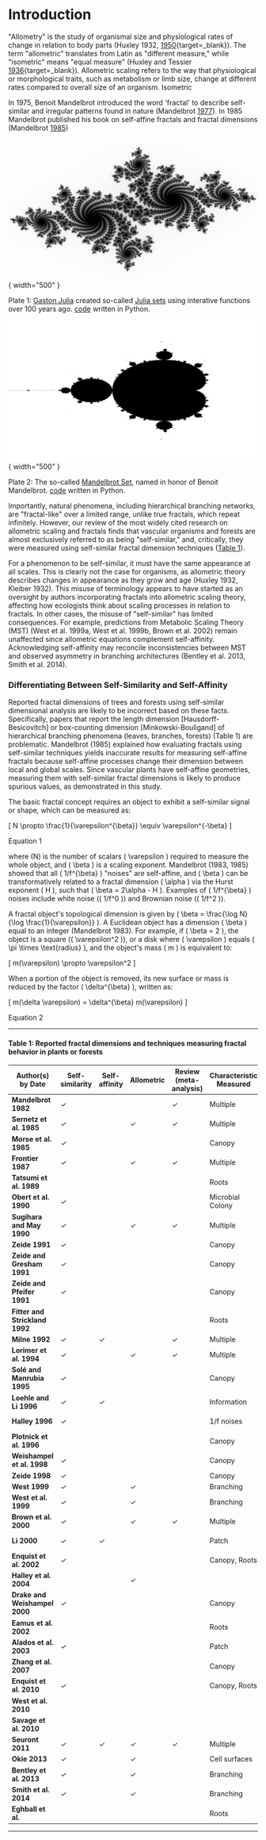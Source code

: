 # Introduction

"Allometry" is the study of organismal size and physiological rates of change in relation to body parts (Huxley 1932, [1950](https://doi.org/10.1098/rspb.1950.0055){target=_blank}). The term "allometric" translates from Latin as "different measure," while "isometric" means "equal measure" (Huxley and Tessier [1936](https://www.nature.com/articles/137780b0){target=_blank}). Allometric scaling refers to the way that physiological or morphological traits, such as metabolism or limb size, change at different rates compared to overall size of an organism. Isometric 

In 1975, Benoit Mandelbrot introduced the word 'fractal' to describe self-similar and irregular patterns found in nature (Mandelbrot [1977](https://riocuarto.gov.ar/files/documentos/1603551413_Literatura%20de%20Rio%20Cuarto%20entre%20Todos%20-%20A%C3%91O%202%20.%20N%C2%BA11.pdf)). In 1985 Mandelbrot published his book on self-affine fractals and fractal dimensions (Mandelbrot [1985](https://iopscience.iop.org/article/10.1088/0031-8949/32/4/001/pdf)) 


![The Julia Set](assets/julia_set.png){ width="500" }

Plate 1: [Gaston Julia]([Wikipedia](https://en.wikipedia.org/wiki/Gaston_Julia)) created so-called [Julia sets](https://en.wikipedia.org/wiki/Julia_set) using interative functions over 100 years ago. [code](../apps/julia.py) written in Python.


![The Mandelbrot Set](assets/mandelbrot_set.png){ width="500" }

Plate 2: The so-called [Mandelbrot Set](https://en.wikipedia.org/wiki/Mandelbrot_set), named in honor of Benoit Mandelbrot. [code](../apps/mandelbrot.py) written in Python. 


Importantly, natural phenomena, including hierarchical branching networks, are "fractal-like" over a limited range, unlike true fractals, which repeat infinitely. However, our review of the most widely cited research on allometric scaling and fractals finds that vascular organisms and forests are almost exclusively referred to as being "self-similar," and, critically, they were measured using self-similar fractal dimension techniques ([Table 1](#table-1-reported-fractal-dimensions-and-techniques-measuring-fractal-behavior-in-plants-or-forests)).

For a phenomenon to be self-similar, it must have the same appearance at all scales. This is clearly not the case for organisms, as allometric theory describes changes in appearance as they grow and age (Huxley 1932, Kleiber 1932). This misuse of terminology appears to have started as an oversight by authors incorporating fractals into allometric scaling theory, affecting how ecologists think about scaling processes in relation to fractals. In other cases, the misuse of "self-similar" has limited consequences. For example, predictions from Metabolic Scaling Theory (MST) (West et al. 1999a, West et al. 1999b, Brown et al. 2002) remain unaffected since allometric equations complement self-affinity. Acknowledging self-affinity may reconcile inconsistencies between MST and observed asymmetry in branching architectures (Bentley et al. 2013, Smith et al. 2014).

### Differentiating Between Self-Similarity and Self-Affinity

Reported fractal dimensions of trees and forests using self-similar dimensional analysis are likely to be incorrect based on these facts. Specifically, papers that report the length dimension [Hausdorff-Besicovitch] or box-counting dimension [Minkowski-Bouligand] of hierarchical branching phenomena (leaves, branches, forests) (Table 1) are problematic. Mandelbrot (1985) explained how evaluating fractals using self-similar techniques yields inaccurate results for measuring self-affine fractals because self-affine processes change their dimension between local and global scales. Since vascular plants have self-affine geometries, measuring them with self-similar fractal dimensions is likely to produce spurious values, as demonstrated in this study.

The basic fractal concept requires an object to exhibit a self-similar signal or shape, which can be measured as:

\[
N \propto \frac{1}{\varepsilon^{\beta}} \equiv \varepsilon^{-\beta}
\]

Equation 1

where \(N\) is the number of scalars \( \varepsilon \) required to measure the whole object, and \( \beta \) is a scaling exponent. Mandelbrot (1983, 1985) showed that all \( 1/f^{\beta} \) "noises" are self-affine, and \( \beta \) can be transformatively related to a fractal dimension \( \alpha \) via the Hurst exponent \( H \), such that \( \beta = 2\alpha - H \). Examples of \( 1/f^{\beta} \) noises include white noise (\( 1/f^0 \)) and Brownian noise (\( 1/f^2 \)).

A fractal object's topological dimension is given by \( \beta = \frac{\log N}{\log \frac{1}{\varepsilon}} \). A Euclidean object has a dimension \( \beta \) equal to an integer (Mandelbrot 1983). For example, if \( \beta = 2 \), the object is a square (\( \varepsilon^2 \)), or a disk where \( \varepsilon \) equals \( \pi \times \text{radius} \), and the object's mass \( m \) is equivalent to:

\[
m(\varepsilon) \propto \varepsilon^2
\]

When a portion of the object is removed, its new surface or mass is reduced by the factor \( \delta^{\beta} \), written as:

\[
m(\delta \varepsilon) = \delta^{\beta} m(\varepsilon)
\]

Equation 2

---

#### **Table 1:** Reported fractal dimensions and techniques measuring fractal behavior in plants or forests

| **Author(s) by Date** | **Self-similarity** | **Self-affinity** | **Allometric** | **Review (meta-analysis)** | **Characteristic Measured** | **Fractal Dimension(s)** |
|-----------------------|---------------------|-------------------|----------------|----------------------------|----------------------------|--------------------------|
| **Mandelbrot 1982** | ✓ |  |  | ✓  | Multiple | Multiple |
| **Sernetz et al. 1985**  | ✓ | | ✓ | ✓  | Multiple | Length |
| **Morse et al. 1985** | ✓ | |  | | Canopy | Length |
| **Frontier 1987** | ✓ | | ✓ | ✓  | Multiple | Length |
| **Tatsumi et al. 1989**  | | |  | | Roots  | Box Count |
| **Obert et al. 1990** | ✓ | |  | | Microbial Colony | Box Count Mass |
| **Sugihara and May 1990** | ✓ | | ✓ | ✓  | Multiple | Multiple |
| **Zeide 1991** | ✓ | |  | | Canopy | Length |
| **Zeide and Gresham 1991** | ✓ | |  | | Canopy | Length |
| **Zeide and Pfeifer 1991** | ✓ | |  | | Canopy | Length |
| **Fitter and Strickland 1992**| | |  | | Roots  | Length |
| **Milne 1992** | ✓ | ✓ |  | ✓  | Multiple | Length |
| **Lorimer et al. 1994**  | ✓ | | ✓ | ✓  | Multiple | Length |
| **Solé and Manrubia 1995** | ✓ | |  | | Canopy | Box Count |
| **Loehle and Li 1996** | ✓ | ✓ |  | | Information |  |
| **Halley 1996**  | ✓ | |  | | 1/f noises  | Power Spectral |
| **Plotnick et al. 1996** | | |  | | Canopy | Gliding Box (lacunarity) |
| **Weishampel et al. 1998** | ✓ | |  | | Canopy | Lacunarity  |
| **Zeide 1998** | ✓ | |  | | Canopy | Length |
| **West 1999** | ✓ | | ✓ | | Branching | Box Count |
| **West et al. 1999**  | ✓ | | ✓ | | Branching |  |
| **Brown et al. 2000** | ✓ | | ✓ | ✓  | Multiple |  |
| **Li 2000** | ✓ | ✓ |  | | Patch  | Information, Box Count |
| **Enquist et al. 2002**  | ✓ | |  | | Canopy, Roots  |  |
| **Halley et al. 2004** | | | ✓ | | |  |
| **Drake and Weishampel 2000** | ✓ | |  | | Canopy | Multifractals |
| **Eamus et al. 2002** | | |  | | Roots  | --  |
| **Alados et al. 2003** | ✓ | |  | | Patch  | Information |
| **Zhang et al. 2007** | | |  | | Canopy | Length |
| **Enquist et al. 2010**  | ✓ | |  | | Canopy, Roots  | --  |
| **West et al. 2010**  | | |  | | |  |
| **Savage et al. 2010** | | |  | | |  |
| **Seuront 2011** | ✓ | ✓ | ✓ | ✓  | Multiple | Many |
| **Okie 2013** | ✓ | | ✓ | | Cell surfaces  | Box Count |
| **Bentley et al. 2013**  | ✓ | | ✓ | | Branching | --  |
| **Smith et al. 2014** | ✓ | | ✓ | | Branching | --  |
| **Eghball et al.** | | |  | | Roots  | Box Count |

---

